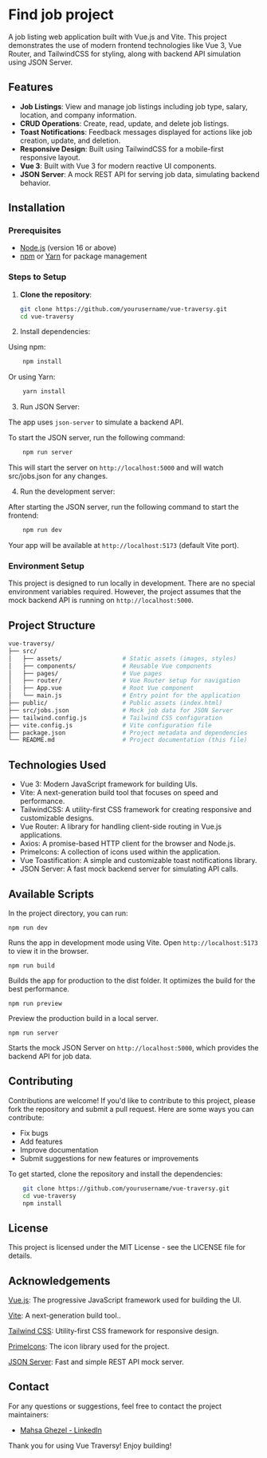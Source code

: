 # Find job project

A job listing web application built with Vue.js and Vite. This project demonstrates the use of modern frontend technologies like Vue 3, Vue Router, and TailwindCSS for styling, along with backend API simulation using JSON Server.

## Features

- **Job Listings**: View and manage job listings including job type, salary, location, and company information.
- **CRUD Operations**: Create, read, update, and delete job listings.
- **Toast Notifications**: Feedback messages displayed for actions like job creation, update, and deletion.
- **Responsive Design**: Built using TailwindCSS for a mobile-first responsive layout.
- **Vue 3**: Built with Vue 3 for modern reactive UI components.
- **JSON Server**: A mock REST API for serving job data, simulating backend behavior.

## Installation

### Prerequisites

- [Node.js](https://nodejs.org/) (version 16 or above)
- [npm](https://www.npmjs.com/get-npm) or [Yarn](https://yarnpkg.com/) for package management

### Steps to Setup

1. **Clone the repository**:

   ```bash
   git clone https://github.com/yourusername/vue-traversy.git
   cd vue-traversy

   ```

2. Install dependencies:

Using npm:

```bash
    npm install
```

Or using Yarn:

```bash
    yarn install
```

3. Run JSON Server:

The app uses `json-server` to simulate a backend API.

To start the JSON server, run the following command:

```bash
    npm run server
```

This will start the server on `http://localhost:5000` and will watch src/jobs.json for any changes.

4. Run the development server:

After starting the JSON server, run the following command to start the frontend:

```bash
    npm run dev
```

Your app will be available at `http://localhost:5173` (default Vite port).

### Environment Setup

This project is designed to run locally in development. There are no special environment variables required. However, the project assumes that the mock backend API is running on `http://localhost:5000`.

## Project Structure

```bash
vue-traversy/
├── src/
│   ├── assets/                 # Static assets (images, styles)
│   ├── components/             # Reusable Vue components
│   ├── pages/                  # Vue pages
│   ├── router/                 # Vue Router setup for navigation
│   ├── App.vue                 # Root Vue component
│   └── main.js                 # Entry point for the application
├── public/                     # Public assets (index.html)
├── src/jobs.json               # Mock job data for JSON Server
├── tailwind.config.js          # Tailwind CSS configuration
├── vite.config.js              # Vite configuration file
├── package.json                # Project metadata and dependencies
└── README.md                   # Project documentation (this file)
```

## Technologies Used

- Vue 3: Modern JavaScript framework for building UIs.
- Vite: A next-generation build tool that focuses on speed and performance.
- TailwindCSS: A utility-first CSS framework for creating responsive and customizable designs.
- Vue Router: A library for handling client-side routing in Vue.js applications.
- Axios: A promise-based HTTP client for the browser and Node.js.
- PrimeIcons: A collection of icons used within the application.
- Vue Toastification: A simple and customizable toast notifications library.
- JSON Server: A fast mock backend server for simulating API calls.

## Available Scripts

In the project directory, you can run:

`npm run dev`

Runs the app in development mode using Vite. Open `http://localhost:5173` to view it in the browser.

`npm run build`

Builds the app for production to the dist folder. It optimizes the build for the best performance.

`npm run preview`

Preview the production build in a local server.

`npm run server`

Starts the mock JSON Server on `http://localhost:5000`, which provides the backend API for job data.

## Contributing

Contributions are welcome! If you'd like to contribute to this project, please fork the repository and submit a pull request. Here are some ways you can contribute:

- Fix bugs
- Add features
- Improve documentation
- Submit suggestions for new features or improvements

To get started, clone the repository and install the dependencies:

```bash
    git clone https://github.com/yourusername/vue-traversy.git
    cd vue-traversy
    npm install
```

## License

This project is licensed under the MIT License - see the LICENSE file for details.

## Acknowledgements

[Vue.js](https://vuejs.org/): The progressive JavaScript framework used for building the UI.

[Vite](https://vitejs.dev/): A next-generation build tool..

[Tailwind CSS](https://tailwindcss.com/): Utility-first CSS framework for responsive design.

[PrimeIcons](https://primeng.org/icons): The icon library used for the project.

[JSON Server](https://github.com/typicode/json-server): Fast and simple REST API mock server.

## Contact

For any questions or suggestions, feel free to contact the project maintainers:

- [Mahsa Ghezel - LinkedIn](https://www.linkedin.com/in/mahsaghezel/)

Thank you for using Vue Traversy! Enjoy building!
